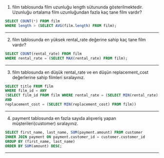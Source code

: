 1. film tablosunda film uzunluğu length sütununda gösterilmektedir. Uzunluğu ortalama film uzunluğundan fazla kaç tane film vardır?
```sql
SELECT COUNT(*) FROM film
WHERE length > (SELECT AVG(film.length) FROM film);
```
---
2. film tablosunda en yüksek rental_rate değerine sahip kaç tane film vardır?
```sql
SELECT COUNT(rental_rate) FROM film
WHERE rental_rate = (SELECT MAX(rental_rate) FROM film);
```
---
3. film tablosunda en düşük rental_rate ve en düşün replacement_cost değerlerine sahip filmleri sıralayınız.
```sql
SELECT title FROM film
WHERE film_id = ANY
(SELECT film_id FROM film WHERE rental_rate = (SELECT MIN(rental_rate) FROM film)
AND
replacement_cost = (SELECT MIN(replacement_cost) FROM film))
```
---
4. payment tablosunda en fazla sayıda alışveriş yapan müşterileri(customer) sıralayınız.
```sql
SELECT first_name, last_name, SUM(payment.amount) FROM customer
INNER JOIN payment ON payment.customer_id = customer.customer_id
GROUP BY (first_name, last_name)
ORDER BY SUM(amount) DESC;
```
---
